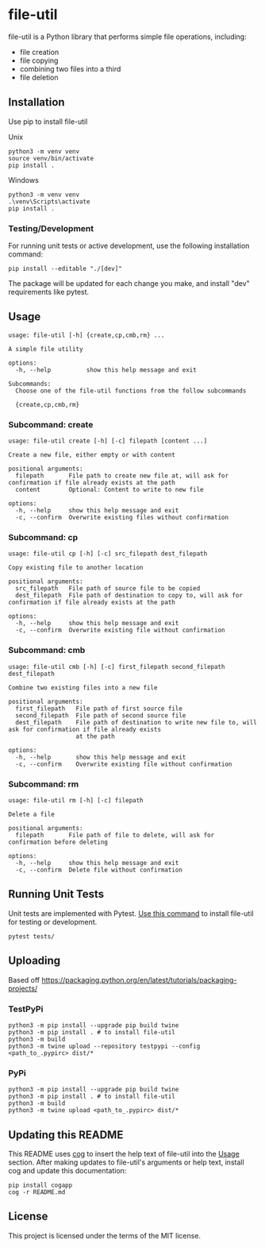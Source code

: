 # file-util

file-util is a Python library that performs simple file operations, including:
* file creation
* file copying
* combining two files into a third
* file deletion

## Installation

Use pip to install file-util

Unix
```
python3 -m venv venv
source venv/bin/activate
pip install .
```

Windows
```
python3 -m venv venv
.\venv\Scripts\activate
pip install .
```

### Testing/Development
For running unit tests or active development, use the following installation command:
```
pip install --editable "./[dev]"
```
The package will be updated for each change you make, and install "dev" requirements like pytest.

## Usage

<!-- [[[cog
import argparse
import cog
from file_util_adriangassen.cli import set_up_arg_parser
parser = set_up_arg_parser()
help_text = parser.format_help()
formatted_usage = f"```\n{help_text}\n```"
subparsers_actions = [
    action for action in parser._actions
    if isinstance(action, argparse._SubParsersAction)]
for subparsers_action in subparsers_actions:
    for choice, subparser in subparsers_action.choices.items():
        formatted_usage += f"\n### Subcommand: {choice}\n"
        sub_help_text = subparser.format_help()
        formatted_usage += f"```\n{sub_help_text}\n```"
cog.out(formatted_usage)
]]] -->
```
usage: file-util [-h] {create,cp,cmb,rm} ...

A simple file utility

options:
  -h, --help          show this help message and exit

Subcommands:
  Choose one of the file-util functions from the follow subcommands

  {create,cp,cmb,rm}

```
### Subcommand: create
```
usage: file-util create [-h] [-c] filepath [content ...]

Create a new file, either empty or with content

positional arguments:
  filepath       File path to create new file at, will ask for confirmation if file already exists at the path
  content        Optional: Content to write to new file

options:
  -h, --help     show this help message and exit
  -c, --confirm  Overwrite existing files without confirmation

```
### Subcommand: cp
```
usage: file-util cp [-h] [-c] src_filepath dest_filepath

Copy existing file to another location

positional arguments:
  src_filepath   File path of source file to be copied
  dest_filepath  File path of destination to copy to, will ask for confirmation if file already exists at the path

options:
  -h, --help     show this help message and exit
  -c, --confirm  Overwrite existing file without confirmation

```
### Subcommand: cmb
```
usage: file-util cmb [-h] [-c] first_filepath second_filepath dest_filepath

Combine two existing files into a new file

positional arguments:
  first_filepath   File path of first source file
  second_filepath  File path of second source file
  dest_filepath    File path of destination to write new file to, will ask for confirmation if file already exists
                   at the path

options:
  -h, --help       show this help message and exit
  -c, --confirm    Overwrite existing file without confirmation

```
### Subcommand: rm
```
usage: file-util rm [-h] [-c] filepath

Delete a file

positional arguments:
  filepath       File path of file to delete, will ask for confirmation before deleting

options:
  -h, --help     show this help message and exit
  -c, --confirm  Delete file without confirmation

```
<!-- [[[end]]] -->

## Running Unit Tests

Unit tests are implemented with Pytest. [Use this command](#testingdevelopment) to install file-util for testing or development.

```
pytest tests/
```

## Uploading

Based off https://packaging.python.org/en/latest/tutorials/packaging-projects/

### TestPyPi

```
python3 -m pip install --upgrade pip build twine
python3 -m pip install . # to install file-util
python3 -m build
python3 -m twine upload --repository testpypi --config <path_to_.pypirc> dist/*
```

### PyPi

```
python3 -m pip install --upgrade pip build twine
python3 -m pip install . # to install file-util
python3 -m build
python3 -m twine upload <path_to_.pypirc> dist/*
```

## Updating this README

This README uses [cog](https://cog.readthedocs.io/en/latest/) to insert the help text of file-util into the [Usage](#usage) section. After making updates to file-util's arguments or help text, install cog and update this documentation:

```
pip install cogapp
cog -r README.md
```

## License

This project is licensed under the terms of the MIT license.


